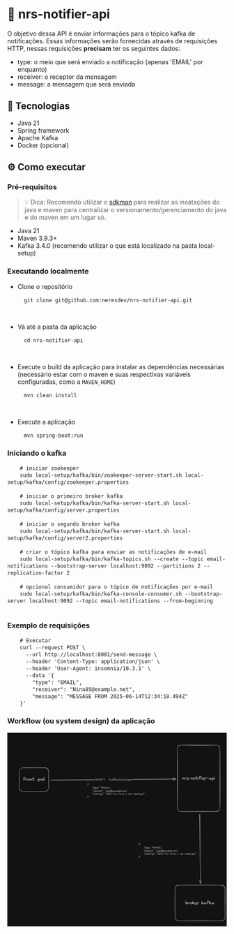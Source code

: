 # 📌 nrs-notifier-api

O objetivo dessa API é enviar informações para o tópico kafka de notificações. Essas informações serão fornecidas através 
de requisições HTTP, nessas requisições <strong>precisam</strong> ter os seguintes dados:
- type: o meio que será enviado a notificação (apenas 'EMAIL' por enquanto)
- receiver: o receptor da mensagem
- message: a mensagem que será enviada

## 🚀 Tecnologias
- Java 21
- Spring framework
- Apache Kafka
- Docker (opcional)

## ⚙️ Como executar

### Pré-requisitos
> 💡 Dica: Recomendo utilizar o [sdkman](https://sdkman.io/) para realizar as insatações do java e maven para centralizar
> o versionamento/gerenciamento do java e do maven em um lugar só.

- Java 21
- Maven 3.9.3+
- Kafka 3.4.0 (recomendo utilizar o que está localizado na pasta local-setup)

### Executando localmente

- Clone o repositório
  ``` shell
    git clone git@github.com:neresdev/nrs-notifier-api.git
  ```
<br />

- Vá até a pasta da aplicação
  ```shell
    cd nrs-notifier-api  
  ```

<br />

- Execute o build da aplicação para instalar as dependências necessárias (necessário estar com o maven e suas respectivas
variáveis configuradas, como a `MAVEN_HOME`)
  ```shell
    mvn clean install  
  ```
<br />

- Execute a aplicação
  ```shell
    mvn spring-boot:run  
  ```
  
### Iniciando o kafka
```shell
    # iniciar zookeeper
    sudo local-setup/kafka/bin/zookeeper-server-start.sh local-setup/kafka/config/zookeeper.properties

    # iniciar o primeiro broker kafka
    sudo local-setup/kafka/bin/kafka-server-start.sh local-setup/kafka/config/server.properties
    
    # iniciar o segundo broker kafka
    sudo local-setup/kafka/bin/kafka-server-start.sh local-setup/kafka/config/server2.properties
    
    # criar o tópico kafka para enviar as notificações de e-mail
    sudo local-setup/kafka/bin/kafka-topics.sh --create --topic email-notifications --bootstrap-server localhost:9092 --partitions 2 --replication-factor 2
    
    # opcional consumidor para o tópico de notificações por e-mail
    sudo local-setup/kafka/bin/kafka-console-consumer.sh --bootstrap-server localhost:9092 --topic email-notifications --from-beginning
      

```
### Exemplo de requisições
```shell
    # Executar 
    curl --request POST \
      --url http://localhost:8081/send-message \
      --header 'Content-Type: application/json' \
      --header 'User-Agent: insomnia/10.3.1' \
      --data '{
        "type": "EMAIL",
        "receiver": "Nina85@example.net",
        "message": "MESSAGE FROM 2025-06-14T12:34:18.494Z"
    }'
```

### Workflow (ou system design) da aplicação
![Workflow](docs/notifier-system-design.png)